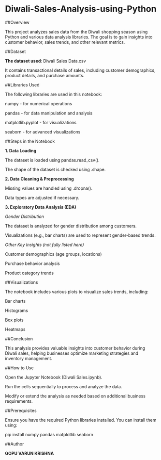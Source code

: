 # Diwali-Sales-Analysis-using-Python

##Overview

This project analyzes sales data from the Diwali shopping season using Python and various data analysis libraries. The goal is to gain insights into customer behavior, sales trends, and other relevant metrics.

##Dataset

**The dataset used**: Diwali Sales Data.csv

It contains transactional details of sales, including customer demographics, product details, and purchase amounts.

##Libraries Used

The following libraries are used in this notebook:

numpy - for numerical operations

pandas - for data manipulation and analysis

matplotlib.pyplot - for visualizations

seaborn - for advanced visualizations

##Steps in the Notebook

**1. Data Loading**

The dataset is loaded using pandas.read_csv().

The shape of the dataset is checked using .shape.

**2. Data Cleaning & Preprocessing**

Missing values are handled using .dropna().

Data types are adjusted if necessary.

**3. Exploratory Data Analysis (EDA)**

*Gender Distribution*

The dataset is analyzed for gender distribution among customers.

Visualizations (e.g., bar charts) are used to represent gender-based trends.

*Other Key Insights (not fully listed here)*

Customer demographics (age groups, locations)

Purchase behavior analysis

Product category trends

##Visualizations

The notebook includes various plots to visualize sales trends, including:

Bar charts

Histograms

Box plots

Heatmaps

##Conclusion

This analysis provides valuable insights into customer behavior during Diwali sales, helping businesses optimize marketing strategies and inventory management.

##How to Use

Open the Jupyter Notebook (Diwali Sales.ipynb).

Run the cells sequentially to process and analyze the data.

Modify or extend the analysis as needed based on additional business requirements.

##Prerequisites

Ensure you have the required Python libraries installed. You can install them using:

pip install numpy pandas matplotlib seaborn

##Author

**GOPU VARUN KRISHNA**
